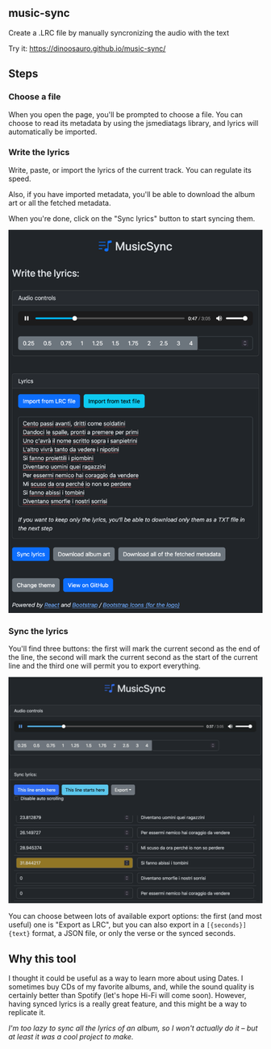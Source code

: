 ## music-sync

Create a .LRC file by manually syncronizing the audio with the text

Try it: https://dinoosauro.github.io/music-sync/

## Steps

### Choose a file

When you open the page, you'll be prompted to choose a file. You can choose to
read its metadata by using the jsmediatags library, and lyrics will
automatically be imported.

### Write the lyrics

Write, paste, or import the lyrics of the current track. You can regulate its
speed.

Also, if you have imported metadata, you'll be able to download the album art or
all the fetched metadata.

When you're done, click on the "Sync lyrics" button to start syncing them.

![The UI of the second step](<./readme/Screenshot 2024-04-07 at 20-53-25 MusicSync.png>)

### Sync the lyrics

You'll find three buttons: the first will mark the current second as the end of
the line, the second will mark the current second as the start of the current
line and the third one will permit you to export everything.

![The UI of the third step](./readme/image.png)

You can choose between lots of available export options: the first (and most
useful) one is "Export as LRC", but you can also export in a `[{seconds}]{text}`
format, a JSON file, or only the verse or the synced seconds.

## Why this tool

I thought it could be useful as a way to learn more about using Dates. I
sometimes buy CDs of my favorite albums, and, while the sound quality is
certainly better than Spotify (let's hope Hi-Fi will come soon). However, having
synced lyrics is a really great feature, and this might be a way to replicate
it.

_I'm too lazy to sync all the lyrics of an album, so I won't actually do it
– but at least it was a cool project to make._
